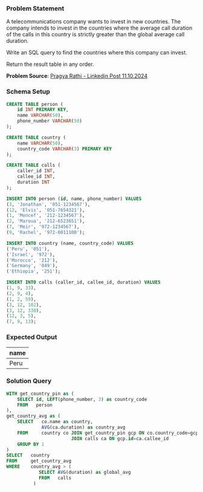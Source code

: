 ### Problem Statement

A telecommunications company wants to invest in new countries. The company intends to invest in the countries where the average call duration of the calls in this country is strictly greater than the global average call duration.

Write an SQL query to find the countries where this company can invest.

Return the result table in any order.


**Problem Source**: [Pragya Rathi - Linkedin Post 11.10.2024](https://www.linkedin.com/posts/pragya-rathi-8025b526a_sql-interview-questions-activity-7250514707936108548-Fqb_?utm_source=share&utm_medium=member_desktop)

### Schema Setup

```sql
CREATE TABLE person (
    id INT PRIMARY KEY,
    name VARCHAR(50),
    phone_number VARCHAR(50)
);

CREATE TABLE country (
    name VARCHAR(50),
    country_code VARCHAR(3) PRIMARY KEY
);

CREATE TABLE calls (
    caller_id INT,
    callee_id INT,
    duration INT
);

INSERT INTO person (id, name, phone_number) VALUES
(3, 'Jonathan', '051-1234567'),
(12, 'Elvis', '051-7654321'),
(1, 'Moncef', '212-1234567'),
(2, 'Maroua', '212-6523651'),
(7, 'Meir', '972-1234567'),
(9, 'Rachel', '972-0011100');

INSERT INTO country (name, country_code) VALUES
('Peru', '051'),
('Israel', '972'),
('Morocco', '212'),
('Germany', '049'),
('Ethiopia', '251');

INSERT INTO calls (caller_id, callee_id, duration) VALUES
(1, 9, 33),
(2, 9, 4),
(1, 2, 59),
(3, 12, 102),
(3, 12, 330),
(12, 3, 5),
(7, 9, 13);
```

### Expected Output

| name     |
|----------|
| Peru     |


### Solution Query

```sql  
WITH get_country_pin as (
    SELECT id, LEFT(phone_number, 3) as country_code
    FROM   person
),
get_country_avg as (
    SELECT   co.name as country, 
             AVG(ca.duration) as country_avg
    FROM     country co JOIN get_country_pin gcp ON co.country_code=gcp.country_code
                        JOIN calls ca ON gcp.id=ca.callee_id
    GROUP BY 1
)
SELECT   country
FROM     get_country_avg
WHERE    country_avg > (
            SELECT AVG(duration) as global_avg
            FROM   calls
		  )
```